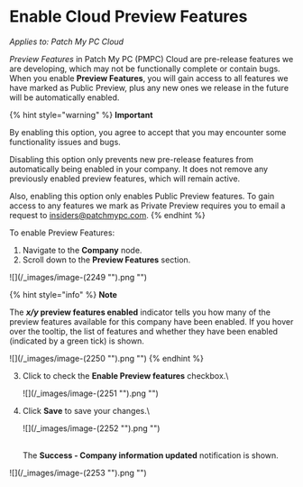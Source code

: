 # Enable Cloud Preview Features

_Applies to: Patch My PC Cloud_

_Preview Features_ in Patch My PC (PMPC) Cloud are pre-release features we are developing, which may not be functionally complete or contain bugs. When you enable **Preview Features**, you will gain access to all features we have marked as Public Preview, plus any new ones we release in the future will be automatically enabled.

{% hint style="warning" %}
**Important**

By enabling this option, you agree to accept that you may encounter some functionality issues and bugs.

Disabling this option only prevents new pre-release features from automatically being enabled in your company. It does not remove any previously enabled preview features, which will remain active.

Also, enabling this option only enables Public Preview features. To gain access to any features we mark as Private Preview requires you to email a request to [insiders@patchmypc.com](mailto:insiders@patchmypc.com).
{% endhint %}

To enable Preview Features:

1. Navigate to the **Company** node.
2. Scroll down to the **Preview Features** section.

!\[]\(/\_images/image-(2249 "").png "")

{% hint style="info" %}
**Note**

The _**x/y**_**&#x20;preview features enabled** indicator tells you how many of the preview features available for this company have been enabled. If you hover over the tooltip, the list of features and whether they have been enabled (indicated by a green tick) is shown.

!\[]\(/\_images/image-(2250 "").png "")
{% endhint %}

3.  Click to check the **Enable Preview features** checkbox.\\

    !\[]\(/\_images/image-(2251 "").png "")
4.  Click **Save** to save your changes.\\

    !\[]\(/\_images/image-(2252 "").png "")

    \
    The **Success - Company information updated** notification is shown.

!\[]\(/\_images/image-(2253 "").png "")
